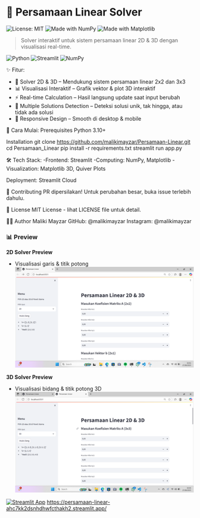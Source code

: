 # 🔢 Persamaan Linear Solver  

![License: MIT](https://img.shields.io/badge/License-MIT-yellow.svg)
![Made with NumPy](https://img.shields.io/badge/Made%20with-NumPy-blue)
![Made with Matplotlib](https://img.shields.io/badge/Matplotlib-Visualization-orange)

> Solver interaktif untuk sistem persamaan linear 2D & 3D dengan visualisasi real-time.

![Python](https://img.shields.io/badge/Python-3.10%2B-blue.svg)
![Streamlit](https://img.shields.io/badge/Streamlit-App-red)
![NumPy](https://img.shields.io/badge/NumPy-Array-green)

✨ Fitur:
- 🧮 Solver 2D & 3D – Mendukung sistem persamaan linear 2x2 dan 3x3  
- 📊 Visualisasi Interaktif – Grafik vektor & plot 3D interaktif  
- ⚡ Real-time Calculation – Hasil langsung update saat input berubah  
- 🎯 Multiple Solutions Detection – Deteksi solusi unik, tak hingga, atau tidak ada solusi  
- 📱 Responsive Design – Smooth di desktop & mobile  

🚀 Cara Mulai:
Prerequisites
Python 3.10+

Installation
git clone https://github.com/malikimayzar/Persamaan-Linear.git
cd Persamaan_Linear
pip install -r requirements.txt
streamlit run app.py



🛠️ Tech Stack:
    -Frontend: Streamlit
    -Computing: NumPy, Matplotlib
    -Visualization: Matplotlib 3D, Quiver Plots

Deployment: Streamlit Cloud

🤝 Contributing
PR dipersilakan! Untuk perubahan besar, buka issue terlebih dahulu.

📄 License
MIT License - lihat LICENSE file untuk detail.

👨‍💻 Author
Maliki Mayzar
GitHub: @malikimayzar
Instagram: @malikimayzar

### 📊 Preview
**2D Solver Preview**
- Visualisasi garis & titik potong
![Preview 2D](assets/preview_2d.png)

**3D Solver Preview**
- Visualisasi bidang & titik potong 3D
![Preview 3D](assets/preview_3d.png)

[![Streamlit App](https://static.streamlit.io/badges/streamlit_badge_black_white.svg)](https://persamaan-linear-ahc7kk2dsnhdhwfcthakh2.streamlit.app/)
https://persamaan-linear-ahc7kk2dsnhdhwfcthakh2.streamlit.app/




